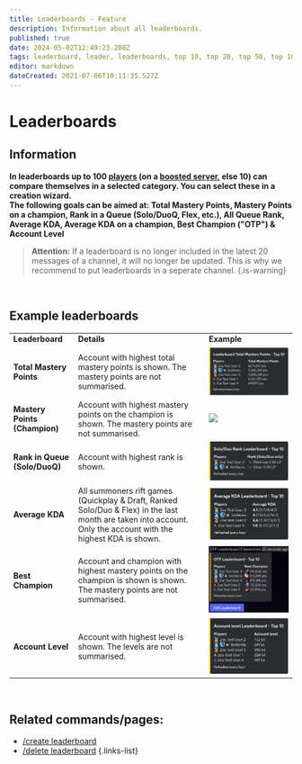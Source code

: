 ```yaml
---
title: Leaderboards - Feature
description: Information about all leaderboards.
published: true
date: 2024-05-02T12:49:23.208Z
tags: leaderboard, leader, leaderboards, top 10, top 20, top 50, top 100, best player
editor: markdown
dateCreated: 2021-07-06T10:11:35.527Z
---
```


# Leaderboards
## Information
**In leaderboards up to 100 [players](/en/terms/player) (on a [boosted server](/en/Zoe-Points-And-Boosting), else 10) can compare themselves in a selected category. You can select these in a creation wizard. <br>
The following goals can be aimed at: Total Mastery Points, Mastery Points on a champion, Rank in a Queue (Solo/DuoQ, Flex, etc.), All Queue Rank, Average KDA, Average KDA on a champion, Best Champion ("OTP") & Account Level**

> **Attention:** If a leaderboard is no longer included in the latest 20 messages of a channel, it will no longer be updated. This is why we recommend to put leaderboards in a seperate channel.
>{.is-warning}

<br>

## Example leaderboards
|  |  |  |
| --- | --- | --- |
| **Leaderboard** | **Details** | **Example** |
| **Total Mastery Points** | Account with highest total mastery points is shown. The mastery points are not summarised. | ![](/en_/en_leaderboard_totalmasterypoints.png) |
| **Mastery Points (Champion)** | Account with highest mastery points on the champion is shown. The mastery points are not summarised. | ![](/en_/en_leaderboard_championmasterypoints.png) |
| **Rank in Queue (Solo/DuoQ)** | Account with highest rank is shown. | ![](/en_/en_leaderboard_rank.png) |
| **Average KDA** | All summoners rift games (Quickplay & Draft, Ranked Solo/Duo & Flex) in the last month are taken into account. Only the account with the highest KDA is shown. | ![](/en_/en_leaderboard_kda.png) |
| **Best Champion** | Account and champion with highest mastery points on the champion is shown is shown. The mastery points are not summarised. | ![](/en_/en_leaderboard_otp.png) |
| **Account Level** | Account with highest level is shown. The levels are not summarised. | ![](/en_/en_leaderboard_accountlevel.png) |

<br>

## Related commands/pages:
-   [/create leaderboard](/en/commands/leaderboard/create)
-   [/delete leaderboard](/en/commands/leaderboard/delete)
{.links-list}